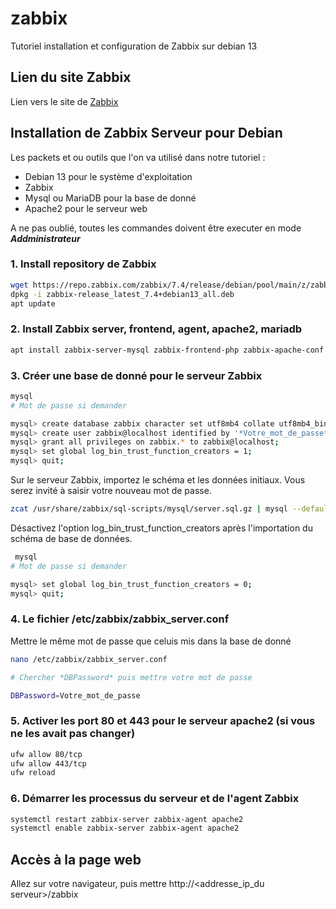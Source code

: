 # zabbix
Tutoriel installation et configuration de Zabbix sur debian 13

## Lien du site Zabbix
Lien vers le site de [Zabbix](https://www.zabbix.com/download?zabbix=7.4&os_distribution=debian&os_version=13&components=server_frontend_agent&db=pgsql&ws=apache)

## Installation de Zabbix Serveur pour Debian

Les packets et ou outils que l'on va utilisé dans notre tutoriel : 
 - Debian 13 pour le système d'exploitation
 - Zabbix
 - Mysql ou MariaDB pour la base de donné
 - Apache2 pour le serveur web

A ne pas oublié, toutes les commandes doivent être executer en mode ***Addministrateur***

### 1. Install repository de Zabbix

```bash
wget https://repo.zabbix.com/zabbix/7.4/release/debian/pool/main/z/zabbix-release/zabbix-release_latest_7.4+debian13_all.deb
dpkg -i zabbix-release_latest_7.4+debian13_all.deb
apt update
```

### 2. Install Zabbix server, frontend, agent, apache2, mariadb

```bash
apt install zabbix-server-mysql zabbix-frontend-php zabbix-apache-conf zabbix-sql-scripts zabbix-agent apache2 mariadb
```

### 3. Créer une base de donné pour le serveur Zabbix

```bash
mysql
# Mot de passe si demander

mysql> create database zabbix character set utf8mb4 collate utf8mb4_bin;
mysql> create user zabbix@localhost identified by '*Votre_mot_de_passe*';
mysql> grant all privileges on zabbix.* to zabbix@localhost;
mysql> set global log_bin_trust_function_creators = 1;
mysql> quit;
```

Sur le serveur Zabbix, importez le schéma et les données initiaux. Vous serez invité à saisir votre nouveau mot de passe.

```bash
zcat /usr/share/zabbix/sql-scripts/mysql/server.sql.gz | mysql --default-character-set=utf8mb4 -uzabbix -p zabbix
```

Désactivez l'option log_bin_trust_function_creators après l'importation du schéma de base de données.

```bash
 mysql
# Mot de passe si demander

mysql> set global log_bin_trust_function_creators = 0;
mysql> quit;
```

### 4. Le fichier /etc/zabbix/zabbix_server.conf

Mettre le même mot de passe que celuis mis dans la base de donné

```bash
nano /etc/zabbix/zabbix_server.conf

# Chercher *DBPassword* puis mettre votre mot de passe

DBPassword=Votre_mot_de_passe
```

### 5. Activer les port 80 et 443 pour le serveur apache2 (si vous ne les avait pas changer)

```bash
ufw allow 80/tcp
ufw allow 443/tcp
ufw reload
```

### 6. Démarrer les processus du serveur et de l'agent Zabbix

```bash
systemctl restart zabbix-server zabbix-agent apache2
systemctl enable zabbix-server zabbix-agent apache2
```

## Accès à la page web

Allez sur votre navigateur, puis mettre http://<addresse_ip_du serveur>/zabbix


